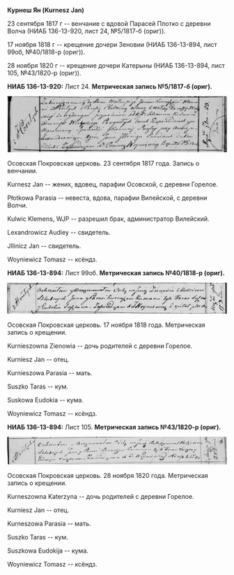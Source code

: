 **Курнеш Ян (Kurnesz Jan)**

23 сентября 1817 г -- венчание с вдовой Парасей Плотко с деревни Волча
(НИАБ 136-13-920, лист 24, №5/1817-б (ориг)).

17 ноября 1818 г -- крещение дочери Зеновии (НИАБ 136-13-894, лист 99об,
№40/1818-р (ориг)).

28 ноября 1820 г -- крещение дочери Катерыны (НИАБ 136-13-894, лист 105,
№43/1820-р (ориг)).

**НИАБ 136-13-920:** Лист 24. **Метрическая запись №5/1817-б (ориг).**

![](./media/480c444bfec75ed441aa67bef760275ca85be47a.png)

Осовская Покровская церковь. 23 сентября 1817 года. Запись о венчании.

Kurnesz Jan -- жених, вдовец, парафии Осовской, с деревни Горелое.

Płоtkowa Parasia -- невеста, вдова, парафии Вилейской, с деревни Волчи.

Kulwic Klemens, WJP -- разрешил брак, администратор Вилейский.

Lexandrowicz Audiey -- свидетель.

Jllinicz Jan -- свидетель.

Woyniewicz Tomasz -- ксёндз.

**НИАБ 136-13-894:** Лист 99об. **Метрическая запись №40/1818-р
(ориг).**

![](./media/475681d75c0c29827f865ed3d707610acdf1db93.png)

Осовская Покровская церковь. 17 ноября 1818 года. Метрическая запись о
крещении.

Kurnieszowna Zienowia -- дочь родителей с деревни Горелое.

Kurniesz Jan -- отец.

Kurnieszowa Parasia -- мать.

Suszko Taras -- кум.

Suskowa Eudokia -- кума.

Woyniewicz Tomasz -- ксёндз.

**НИАБ 136-13-894:** Лист 105. **Метрическая запись №43/1820-р (ориг).**

![](./media/b3130b99a5a5e2ed44c03bbbd1a5a84f36c00e57.png)

Осовская Покровская церковь. 28 ноября 1820 года. Метрическая запись о
крещении.

Kurneszowna Katerzyna -- дочь родителей с деревни Горелое.

Kurniesz Jan -- отец.

Kurneszowa Parasia -- мать.

Suszko Taras -- кум.

Suszkowa Eudokija -- кума.

Woyniewicz Tomasz -- ксёндз.
